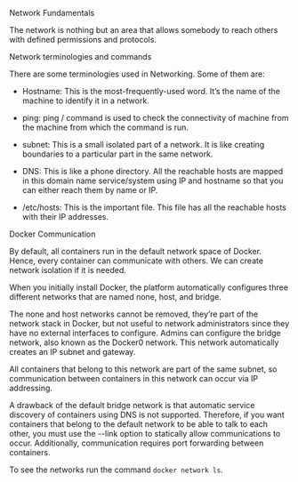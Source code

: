 Network Fundamentals

The network is nothing but an area that allows somebody to reach others with defined permissions and protocols.

Network terminologies and commands

There are some terminologies used in Networking. Some of them are:

- Hostname: This is the most-frequently-used word. It’s the name of the machine to identify it in a network.

- ping: ping <hostname>/<ip> command is used to check the connectivity of machine from the machine from which the command is run.

- subnet: This is a small isolated part of a network. It is like creating boundaries to a particular part in the same network.

- DNS: This is like a phone directory. All the reachable hosts are mapped in this domain name service/system using IP and hostname so that you can
either reach them by name or IP.

- /etc/hosts: This is the important file. This file has all the reachable hosts with their IP addresses.




Docker Communication

By default, all containers run in the default network space of Docker. Hence, every container can communicate with others.
We can create network isolation if it is needed.

When you initially install Docker, the platform automatically configures three different networks that are named none, host, and bridge.

The none and host networks cannot be removed, they’re part of the network stack in Docker, but not useful to network administrators since they have 
no external interfaces to configure. Admins can configure the bridge network, also known as the Docker0 network.
This network automatically creates an IP subnet and gateway.

All containers that belong to this network are part of the same subnet, so communication between containers in this network can occur via IP addressing.

A drawback of the default bridge network is that automatic service discovery of containers using DNS is not supported. 
Therefore, if you want containers that belong to the default network to be able to talk to each other, you must use the --link option 
to statically allow communications to occur. Additionally, communication requires port forwarding between containers.

To see the networks run the command `docker network ls`.
